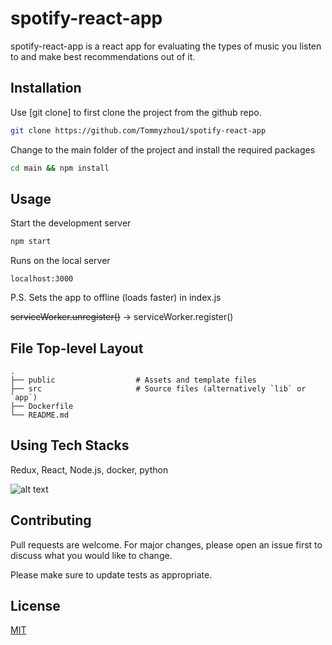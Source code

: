 # spotify-react-app

spotify-react-app is a react app for evaluating the types of music you listen to and make best recommendations out of it.

## Installation

Use [git clone] to first clone the project from the github repo.

```bash
git clone https://github.com/Tommyzhou1/spotify-react-app
```

Change to the main folder of the project and install the required packages

```bash
cd main && npm install
```

## Usage

Start the development server
```bash
npm start
```

Runs on the local server
```browser
localhost:3000
```

P.S. Sets the app to offline (loads faster) in index.js

~~serviceWorker.unregister()~~ -> serviceWorker.register()

## File Top-level Layout
    .
    ├── public                  # Assets and template files
    ├── src                     # Source files (alternatively `lib` or `app`)
    ├── Dockerfile
    └── README.md

## Using Tech Stacks
Redux, React, Node.js, docker, python

![alt text](https://github.com/Tommyzhou1/spotify-react-app/blob/master/src/WireFrame.JPG)

## Contributing
Pull requests are welcome. For major changes, please open an issue first to discuss what you would like to change.

Please make sure to update tests as appropriate.

## License
[MIT](https://choosealicense.com/licenses/mit/)
